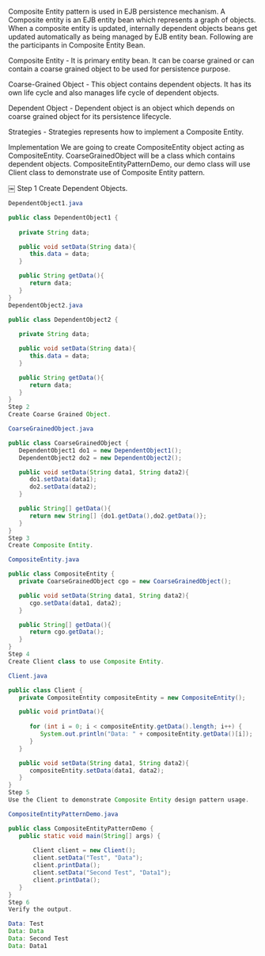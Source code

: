 Composite Entity pattern is used in EJB persistence mechanism. A Composite entity is an EJB entity bean which represents a graph of objects. When a composite entity is updated, internally dependent objects beans get updated automatically as being managed by EJB entity bean. Following are the participants in Composite Entity Bean.

Composite Entity - It is primary entity bean. It can be coarse grained or can contain a coarse grained object to be used for persistence purpose.

Coarse-Grained Object - This object contains dependent objects. It has its own life cycle and also manages life cycle of dependent objects.

Dependent Object - Dependent object is an object which depends on coarse grained object for its persistence lifecycle.

Strategies - Strategies represents how to implement a Composite Entity.

Implementation
We are going to create CompositeEntity object acting as CompositeEntity. CoarseGrainedObject will be a class which contains dependent objects. CompositeEntityPatternDemo, our demo class will use Client class to demonstrate use of Composite Entity pattern.

￼
Step 1
Create Dependent Objects.
```java 
DependentObject1.java

public class DependentObject1 {
	
   private String data;

   public void setData(String data){
      this.data = data; 
   } 

   public String getData(){
      return data;
   }
}
DependentObject2.java

public class DependentObject2 {
	
   private String data;

   public void setData(String data){
      this.data = data; 
   } 

   public String getData(){
      return data;
   }
}
Step 2
Create Coarse Grained Object.

CoarseGrainedObject.java

public class CoarseGrainedObject {
   DependentObject1 do1 = new DependentObject1();
   DependentObject2 do2 = new DependentObject2();

   public void setData(String data1, String data2){
      do1.setData(data1);
      do2.setData(data2);
   }

   public String[] getData(){
      return new String[] {do1.getData(),do2.getData()};
   }
}
Step 3
Create Composite Entity.

CompositeEntity.java

public class CompositeEntity {
   private CoarseGrainedObject cgo = new CoarseGrainedObject();

   public void setData(String data1, String data2){
      cgo.setData(data1, data2);
   }

   public String[] getData(){
      return cgo.getData();
   }
}
Step 4
Create Client class to use Composite Entity.

Client.java

public class Client {
   private CompositeEntity compositeEntity = new CompositeEntity();

   public void printData(){
   
      for (int i = 0; i < compositeEntity.getData().length; i++) {
         System.out.println("Data: " + compositeEntity.getData()[i]);
      }
   }

   public void setData(String data1, String data2){
      compositeEntity.setData(data1, data2);
   }
}
Step 5
Use the Client to demonstrate Composite Entity design pattern usage.

CompositeEntityPatternDemo.java

public class CompositeEntityPatternDemo {
   public static void main(String[] args) {
   
       Client client = new Client();
       client.setData("Test", "Data");
       client.printData();
       client.setData("Second Test", "Data1");
       client.printData();
   }
}
Step 6
Verify the output.

Data: Test
Data: Data
Data: Second Test
Data: Data1